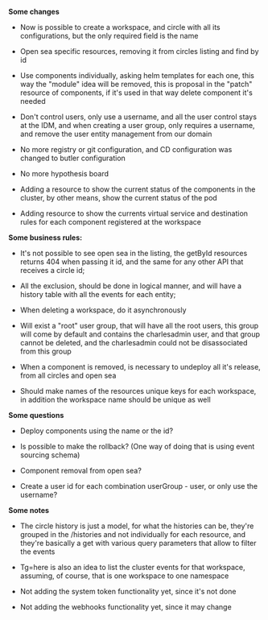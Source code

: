 **Some changes**

- Now is possible to create a workspace, and circle with all its configurations, but the only required field is the name

- Open sea specific resources, removing it from circles listing and find by id

- Use components individually, asking helm templates for each one, this way the "module" idea will be removed, this is
  proposal in the "patch" resource of components, if it's used in that way delete component it's needed

- Don't control users, only use a username, and all the user control stays at the IDM, and when creating a user group,
  only requires a username, and remove the user entity management from our domain

- No more registry or git configuration, and CD configuration was changed to butler configuration

- No more hypothesis board

- Adding a resource to show the current status of the components in the cluster, by other means, show the current status
  of the pod

- Adding resource to show the currents virtual service and destination rules for each component registered at the
  workspace

**Some business rules:**

- It's not possible to see open sea in the listing, the getById resources returns 404 when passing it id, and the same
  for any other API that receives a circle id;

- All the exclusion, should be done in logical manner, and will have a history table with all the events for each
  entity;

- When deleting a workspace, do it asynchronously

- Will exist a "root" user group, that will have all the root users, this group will come by default and contains the
  charlesadmin user, and that group cannot be deleted, and the charlesadmin could not be disassociated from this group

- When a component is removed, is necessary to undeploy all it's release, from all circles and open sea

- Should make names of the resources unique keys for each workspace, in addition the workspace name should be unique as
  well

**Some questions**

- Deploy components using the name or the id?

- Is possible to make the rollback? (One way of doing that is using event sourcing schema)

- Component removal from open sea?

- Create a user id for each combination userGroup - user, or only use the username?

**Some notes**

- The circle history is just a model, for what the histories can be, they're grouped in the /histories and not
  individually for each resource, and they're basically a get with various query parameters that allow to filter the
  events

- Tg=here is also an idea to list the cluster events for that workspace, assuming, of course, that is one workspace to
  one namespace

- Not adding the system token functionality yet, since it's not done

- Not adding the webhooks functionality yet, since it may change